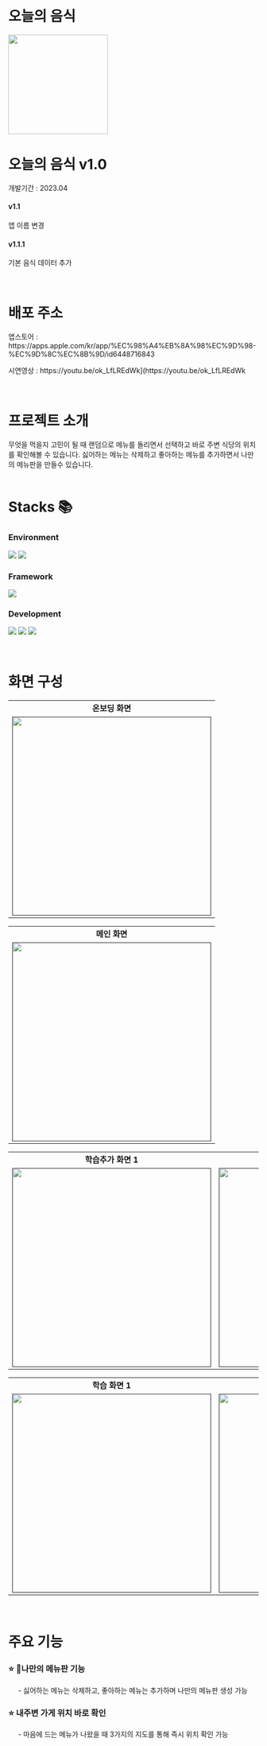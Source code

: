 <h1> 오늘의 음식</h1>
<img src="https://github.com/SANGDOLEE/TodaysFood/assets/108053426/f87759fb-59a3-454c-95b3-7c80afabff31" width="200px;" alt=""/>
<br/>


<h1> 오늘의 음식 v1.0 </h1>
<p> 개발기간 : 2023.04 </p>
<h4> v1.1 </h4>
<p> 앱 이름 변경 </p>
<h4> v1.1.1 </h4>
<p> 기본 음식 데이터 추가</p>
<br/>

<h1> 배포 주소 </h1>
<p> 앱스토어 : https://apps.apple.com/kr/app/%EC%98%A4%EB%8A%98%EC%9D%98-%EC%9D%8C%EC%8B%9D/id6448716843 </p>
<p> 시연영상 : https://youtu.be/ok_LfLREdWk](https://youtu.be/ok_LfLREdWk </p>

<br/>

<h1> 프로젝트 소개 </h1>
무엇을 먹을지 고민이 될 때 랜덤으로 메뉴를 돌리면서 선택하고 바로 주변 식당의 위치를 확인해볼 수 있습니다.
싫어하는 메뉴는 삭제하고 좋아하는 메뉴를 추가하면서 나만의 메뉴판을 만들수 있습니다.

<br/>
<br/>

<h1> Stacks 📚 </h1>
<h3> Environment </h3>
<p><img src="https://img.shields.io/badge/XCODE-147EFB?style=for-the-badge&logo=xcode&logoColor=white"> <img src="https://img.shields.io/badge/GITHUB-181717?style=for-the-badge&logo=github&logoColor=white"></p>

<h3> Framework </h3>
<p>
  <img src="https://img.shields.io/badge/UIKIT-2396F3?style=for-the-badge&logo=UIKit&logoColor=white">
</p>

<h3> Development </h3>
<p>
  <img src="https://img.shields.io/badge/AutoLayout-FFFF66?style=for-the-badge&logo=AUTOLAYOUT&logoColor=white">
  <img src="https://img.shields.io/badge/URLSchema-E30E17?style=for-the-badge&logo=URLSCHEMA&logoColor=white">
  <img src="https://img.shields.io/badge/CoreData-5C1F87?style=for-the-badge&logo=COREDATA&logoColor=white">
</p>

<br/>

<h1> 화면 구성 </h1>
<!-- 첫번째 테이블 -->
<table>
   <tbody>
    <tr>
      <td colspan="1" align="center"><b>온보딩 화면</b></td>
    </tr>
    <tr>
      <td align="center"><a href=""><img src="https://github.com/SANGDOLEE/MiniProject_BrainBuddy/assets/108053426/860519d8-f613-4076-9282-d9f8f67401cd" width="400px;" alt=""/><br /><sub><b></b></sub></a></td>
    </tr>
</table>
<!-- 두번째 테이블 -->
<table>
  <tbody>
    <tr>
      <td colspan="1" align="center"><b>메인 화면</b></td>
    </tr>
    <tr>
      <td align="center"><a href=""><img src="https://github.com/SANGDOLEE/MiniProject_BrainBuddy/assets/108053426/9dde47bb-53b5-4acc-bad9-35bb3f62f63d" width="400px;" alt=""/><br /><sub><b></b></sub></a></td>
    </tr>
  </tbody>
</table>
<!-- 세번째 테이블 -->
<table>
   <tbody>
   <tr>
      <td colspan="1" align="center"><b>학습추가 화면 1</b></td>
      <td colspan="1" align="center"><b>학습추가 화면 2</b></td>
    </tr>
    <tr>
      <td align="center"><a href=""><img src="https://github.com/SANGDOLEE/MiniProject_BrainBuddy/assets/108053426/8e985fe3-8bf7-42b2-a3e0-220a996202f5" width="400px;" alt=""/><br /><sub><b></b></sub></a></td>
      <td align="center"><a href=""><img src="https://github.com/SANGDOLEE/MiniProject_BrainBuddy/assets/108053426/65ed4a42-f112-4636-901b-a95cc00b9c8c" width="400px;" alt=""/><br /><sub><b></b></sub></a></td>
    </tr>
   </tbody>
</table>
<!-- 네번째 테이블 -->
<table>
   <tbody>
   <tr>
      <td colspan="1" align="center"><b>학습 화면 1</b></td>
      <td colspan="1" align="center"><b>학습 화면 2</b></td>
    </tr>
    <tr>
      <td align="center"><a href=""><img src="https://github.com/SANGDOLEE/MiniProject_BrainBuddy/assets/108053426/4762a6e8-339b-461f-a836-39a5927b1016" width="400px;" alt=""/><br /><sub><b></b></sub></a></td>
      <td align="center"><a href=""><img src="https://github.com/SANGDOLEE/MiniProject_BrainBuddy/assets/108053426/51ecfa8b-f4d6-4116-8d4a-f30dd17c66ec" width="400px;" alt=""/><br /><sub><b></b></sub></a></td>
    </tr>
   </tbody>
</table>

<br/>

<h1> 주요 기능 </h1>
<h3> ⭐️ 나만의 메뉴판 기능  </h3>
<p>&nbsp;&nbsp;&nbsp;&nbsp; - 싫어하는 메뉴는 삭제하고, 좋아하는 메뉴는 추가하며 나만의 메뉴판 생성 가능 </p>

<h3> ⭐️ 내주변 가게 위치 바로 확인 </h3>
<p>&nbsp;&nbsp;&nbsp;&nbsp; - 마음에 드는 메뉴가 나왔을 때 3가지의 지도를 통해 즉시 위치 확인 가능 </p>

<br/>
<br/>
<br/>
<br/>
